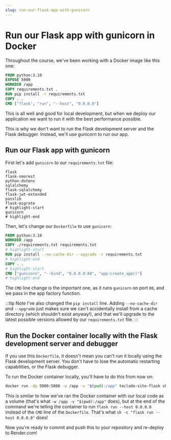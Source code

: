```yaml
---
slug: run-our-flask-app-with-gunicorn
---
```


# Run our Flask app with gunicorn in Docker

Throughout the course, we've been working with a Docker image like this one:

```dockerfile
FROM python:3.10
EXPOSE 5000
WORKDIR /app
COPY requirements.txt .
RUN pip install -r requirements.txt
COPY . .
CMD ["flask", "run", "--host", "0.0.0.0"]
```

This is all well and good for local development, but when we deploy our application we want to run it with the best performance possible.

This is why we don't want to run the Flask development server and the Flask debugger. Instead, we'll use gunicorn to run our app.

## Run our Flask app with gunicorn

First let's add `gunicorn` to our `requirements.txt` file:

```text title="requirements.txt"
flask
flask-smorest
python-dotenv
sqlalchemy
flask-sqlalchemy
flask-jwt-extended
passlib
flask-migrate
# highlight-start
gunicorn
# highlight-end
```

Then, let's change our `Dockerfile` to use `gunicorn`:

```dockerfile
FROM python:3.10
WORKDIR /app
COPY ./requirements.txt requirements.txt
# highlight-start
RUN pip install --no-cache-dir --upgrade -r requirements.txt
# highlight-end
COPY . .
# highlight-start
CMD ["gunicorn", "--bind", "0.0.0.0:80", "app:create_app()"]
# highlight-end
```

The `CMD` line change is the important one, as it runs `gunicorn` on port `80`, and we pass in the app factory function.

:::tip
Note I've also changed the `pip install` line. Adding `--no-cache-dir` and `--upgrade` just makes sure we can't accidentally install from a cache directory (which shouldn't exist anyway!), and that we'll upgrade to the latest possible versions allowed by our `requirements.txt` file.
:::

## Run the Docker container locally with the Flask development server and debugger

If you use this `Dockerfile`, it doesn't mean you can't run it locally using the Flask development server. You don't have to lose the automatic restarting capabilities, or the Flask debugger.

To run the Docker container locally, you'll have to do this from now on:

```zsh
docker run -dp 5000:5000 -w /app -v "$(pwd):/app" teclado-site-flask sh -c "flask run --host 0.0.0.0"
```

This is similar to how we've ran the Docker container with our local code as a volume (that's what `-w /app -v "$(pwd):/app"` does), but at the end of the command we're telling the container to run `flask run --host 0.0.0.0` instead of the `CMD` line of the `Dockerfile`. That's what `sh -c "flask run --host 0.0.0.0"` does!

Now you're ready to commit and push this to your repository and re-deploy to Render.com!
